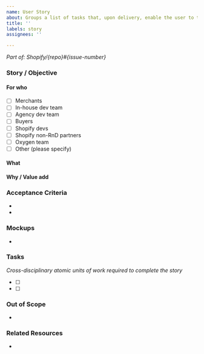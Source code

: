 ```yaml
---
name: User Story
about: Groups a list of tasks that, upon delivery, enable the user to to do something.
title: ''
labels: story
assignees: ''

---
```


_Part of: Shopify/{repo}#{issue-number} <!--link to parent epic-->_

### Story / Objective
#### For who
- [ ] Merchants
- [ ] In-house dev team
- [ ] Agency dev team
- [ ] Buyers
- [ ] Shopify devs
- [ ] Shopify non-RnD partners
- [ ] Oxygen team
- [ ] Other (please specify)

#### What


#### Why / Value add


### Acceptance Criteria
<!-- A checklist of things that are possible or expected outcomes/artifacts when this work is done -->

- 
- 

### Mockups
<!-- Link to or add screenshots where relevant -->

- 

### Tasks
_Cross-disciplinary atomic units of work required to complete the story_
<!-- To be hydrated out by the implementation team. Could be turned into issues themselves for tracking. -->

- [ ]
- [ ]

### Out of Scope
<!-- What things are to be ignored within this chunk of work, with a brief why -->

- 

### Related Resources
<!-- Any reading material, diagrams, conversations, decision logs, or related work items -->

-

